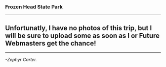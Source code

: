<h3>Frozen Head State Park</h3>

<hr>

<h2>Unfortunatly, I have no photos of this trip, but I will be sure to upload some as soon as I or Future Webmasters get the chance!</h2>

<hr>

<em>-Zephyr Carter.</em>

